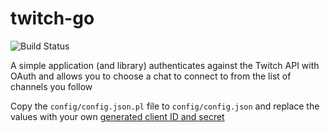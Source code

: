 twitch-go
===

![Build Status](https://github.com/brianmmcclain/twitchgo/actions/workflows/test-and-build.yml/badge.svg)

A simple application (and library) authenticates against the Twitch API with OAuth and allows you to choose a chat to connect to from the list of channels you follow

Copy the `config/config.json.pl` file to `config/config.json` and replace the values with your own [generated client ID and secret](https://dev.twitch.tv/docs/authentication/register-app)
